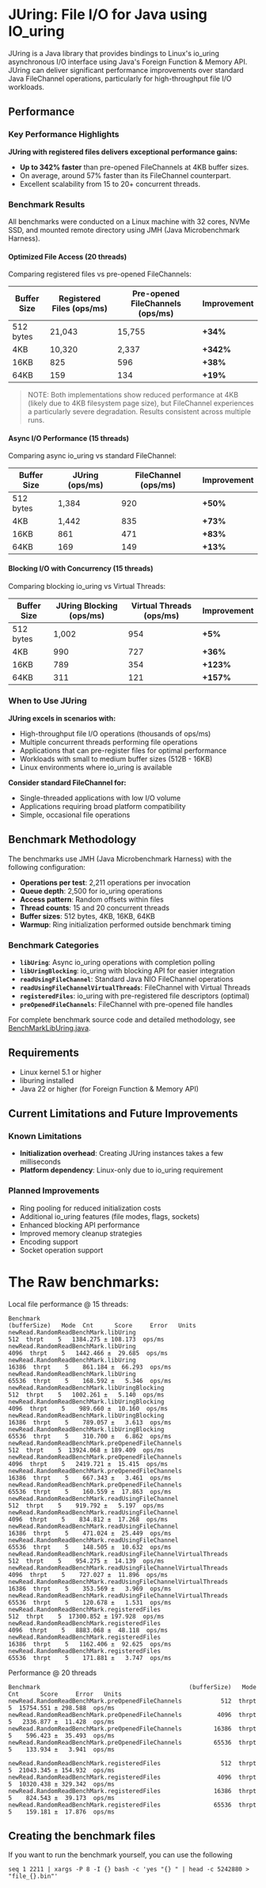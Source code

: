 # JUring: File I/O for Java using IO_uring

JUring is a Java library that provides bindings to Linux's io_uring asynchronous I/O interface using Java's Foreign Function & Memory API. JUring can deliver significant performance improvements over standard Java FileChannel operations, particularly for high-throughput file I/O workloads.

## Performance

### Key Performance Highlights

**JUring with registered files delivers exceptional performance gains:**
- **Up to 342% faster** than pre-opened FileChannels at 4KB buffer sizes.
- On average, around 57% faster than its FileChannel counterpart.
- Excellent scalability from 15 to 20+ concurrent threads.

### Benchmark Results

All benchmarks were conducted on a Linux machine with 32 cores, NVMe SSD, and mounted remote directory using JMH (Java Microbenchmark Harness).

#### Optimized File Access (20 threads)
Comparing registered files vs pre-opened FileChannels:

| Buffer Size | Registered Files (ops/ms) | Pre-opened FileChannels (ops/ms) | **Improvement** |
|-------------|---------------------------|----------------------------------|-----------------|
| 512 bytes   | 21,043                    | 15,755                           | **+34%**        |
| 4KB         | 10,320                    | 2,337                            | **+342%**       |
| 16KB        | 825                       | 596                              | **+38%**        |
| 64KB        | 159                       | 134                              | **+19%**        |

> NOTE: Both implementations show reduced performance at 4KB (likely due to 4KB filesystem page size),
> but FileChannel experiences a particularly severe degradation. Results consistent across multiple runs.

#### Async I/O Performance (15 threads)
Comparing async io_uring vs standard FileChannel:

| Buffer Size | JUring (ops/ms) | FileChannel (ops/ms) | **Improvement** |
|-------------|-----------------|----------------------|-----------------|
| 512 bytes   | 1,384           | 920                  | **+50%**        |
| 4KB         | 1,442           | 835                  | **+73%**        |
| 16KB        | 861             | 471                  | **+83%**        |
| 64KB        | 169             | 149                  | **+13%**        |

#### Blocking I/O with Concurrency (15 threads)
Comparing blocking io_uring vs Virtual Threads:

| Buffer Size | JUring Blocking (ops/ms) | Virtual Threads (ops/ms) | **Improvement** |
|-------------|--------------------------|--------------------------|-----------------|
| 512 bytes   | 1,002                    | 954                      | **+5%**         |
| 4KB         | 990                      | 727                      | **+36%**        |
| 16KB        | 789                      | 354                      | **+123%**       |
| 64KB        | 311                      | 121                      | **+157%**       |


### When to Use JUring

**JUring excels in scenarios with:**
- High-throughput file I/O operations (thousands of ops/ms)
- Multiple concurrent threads performing file operations
- Applications that can pre-register files for optimal performance
- Workloads with small to medium buffer sizes (512B - 16KB)
- Linux environments where io_uring is available

**Consider standard FileChannel for:**
- Single-threaded applications with low I/O volume
- Applications requiring broad platform compatibility
- Simple, occasional file operations

## Benchmark Methodology

The benchmarks use JMH (Java Microbenchmark Harness) with the following configuration:

- **Operations per test**: 2,211 operations per invocation
- **Queue depth**: 2,500 for io_uring operations
- **Access pattern**: Random offsets within files
- **Thread counts**: 15 and 20 concurrent threads
- **Buffer sizes**: 512 bytes, 4KB, 16KB, 64KB
- **Warmup**: Ring initialization performed outside benchmark timing

### Benchmark Categories

- **`libUring`**: Async io_uring operations with completion polling
- **`libUringBlocking`**: io_uring with blocking API for easier integration
- **`readUsingFileChannel`**: Standard Java NIO FileChannel operations
- **`readUsingFileChannelVirtualThreads`**: FileChannel with Virtual Threads
- **`registeredFiles`**: io_uring with pre-registered file descriptors (optimal)
- **`preOpenedFileChannels`**: FileChannel with pre-opened file handles

For complete benchmark source code and detailed methodology, see [BenchMarkLibUring.java](https://github.com/davidtos/JUring/tree/master/src/test/java/bench).

## Requirements

- Linux kernel 5.1 or higher
- liburing installed
- Java 22 or higher (for Foreign Function & Memory API)

## Current Limitations and Future Improvements

### Known Limitations
- **Initialization overhead**: Creating JUring instances takes a few milliseconds
- **Platform dependency**: Linux-only due to io_uring requirement

### Planned Improvements
- Ring pooling for reduced initialization costs
- Additional io_uring features (file modes, flags, sockets)
- Enhanced blocking API performance
- Improved memory cleanup strategies
- Encoding support
- Socket operation support

# The Raw benchmarks:

Local file performance @ 15 threads:
```text
Benchmark                                                       (bufferSize)   Mode  Cnt      Score     Error   Units
newRead.RandomReadBenchMark.libUring                                     512  thrpt    5   1384.275 ± 108.173  ops/ms
newRead.RandomReadBenchMark.libUring                                    4096  thrpt    5   1442.466 ±  29.685  ops/ms
newRead.RandomReadBenchMark.libUring                                   16386  thrpt    5    861.184 ±  66.293  ops/ms
newRead.RandomReadBenchMark.libUring                                   65536  thrpt    5    168.592 ±   5.346  ops/ms
newRead.RandomReadBenchMark.libUringBlocking                             512  thrpt    5   1002.261 ±   5.140  ops/ms
newRead.RandomReadBenchMark.libUringBlocking                            4096  thrpt    5    989.660 ±  10.160  ops/ms
newRead.RandomReadBenchMark.libUringBlocking                           16386  thrpt    5    789.057 ±   3.613  ops/ms
newRead.RandomReadBenchMark.libUringBlocking                           65536  thrpt    5    310.700 ±   6.862  ops/ms
newRead.RandomReadBenchMark.preOpenedFileChannels                        512  thrpt    5  13924.068 ± 189.409  ops/ms
newRead.RandomReadBenchMark.preOpenedFileChannels                       4096  thrpt    5   2419.721 ±  15.415  ops/ms
newRead.RandomReadBenchMark.preOpenedFileChannels                      16386  thrpt    5    667.343 ±   3.461  ops/ms
newRead.RandomReadBenchMark.preOpenedFileChannels                      65536  thrpt    5    160.559 ±  17.863  ops/ms
newRead.RandomReadBenchMark.readUsingFileChannel                         512  thrpt    5    919.792 ±   5.197  ops/ms
newRead.RandomReadBenchMark.readUsingFileChannel                        4096  thrpt    5    834.812 ±  17.268  ops/ms
newRead.RandomReadBenchMark.readUsingFileChannel                       16386  thrpt    5    471.024 ±  25.449  ops/ms
newRead.RandomReadBenchMark.readUsingFileChannel                       65536  thrpt    5    148.505 ±  10.632  ops/ms
newRead.RandomReadBenchMark.readUsingFileChannelVirtualThreads           512  thrpt    5    954.275 ±  14.139  ops/ms
newRead.RandomReadBenchMark.readUsingFileChannelVirtualThreads          4096  thrpt    5    727.027 ±  11.896  ops/ms
newRead.RandomReadBenchMark.readUsingFileChannelVirtualThreads         16386  thrpt    5    353.569 ±   3.969  ops/ms
newRead.RandomReadBenchMark.readUsingFileChannelVirtualThreads         65536  thrpt    5    120.678 ±   1.531  ops/ms
newRead.RandomReadBenchMark.registeredFiles                              512  thrpt    5  17300.852 ± 197.928  ops/ms
newRead.RandomReadBenchMark.registeredFiles                             4096  thrpt    5   8883.068 ±  48.118  ops/ms
newRead.RandomReadBenchMark.registeredFiles                            16386  thrpt    5   1162.406 ±  92.625  ops/ms
newRead.RandomReadBenchMark.registeredFiles                            65536  thrpt    5    171.881 ±   3.747  ops/ms
```

Performance @ 20 threads

```text
Benchmark                                          (bufferSize)   Mode  Cnt      Score     Error   Units
newRead.RandomReadBenchMark.preOpenedFileChannels           512  thrpt    5  15754.551 ± 298.588  ops/ms
newRead.RandomReadBenchMark.preOpenedFileChannels          4096  thrpt    5   2336.877 ±  11.428  ops/ms
newRead.RandomReadBenchMark.preOpenedFileChannels         16386  thrpt    5    596.423 ±  35.493  ops/ms
newRead.RandomReadBenchMark.preOpenedFileChannels         65536  thrpt    5    133.934 ±   3.941  ops/ms

newRead.RandomReadBenchMark.registeredFiles                 512  thrpt    5  21043.345 ± 154.932  ops/ms
newRead.RandomReadBenchMark.registeredFiles                4096  thrpt    5  10320.438 ± 329.342  ops/ms
newRead.RandomReadBenchMark.registeredFiles               16386  thrpt    5    824.543 ±  39.173  ops/ms
newRead.RandomReadBenchMark.registeredFiles               65536  thrpt    5    159.181 ±  17.876  ops/ms
```

## Creating the benchmark files
If you want to run the benchmark yourself, you can use the following 
```shell
seq 1 2211 | xargs -P 8 -I {} bash -c 'yes "{} " | head -c 5242880 > "file_{}.bin"'
```


